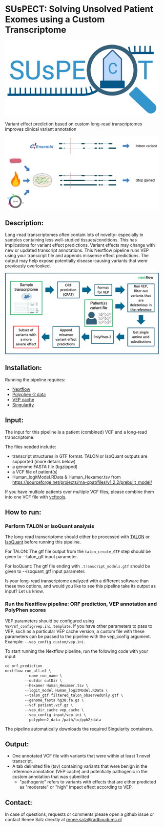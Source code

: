 # SUsPECT: Solving Unsolved Patient Exomes using a Custom Transcriptome
![logo](docs/LogoSUsPECT_whitebck.png)

Variant effect prediction based on custom long-read transcriptomes improves clinical variant annotation

![premise](docs/premise.png)

## Description:

 Long-read transcriptomes often contain lots of novelty- especially in samples containing less well-studied tissues/conditions. This has implications for variant effect predictions. Variant effects may change with new or updated transcript annotations. This Nextflow pipeline runs VEP using your transcript file and appends missense effect predictions. The output may help expose potentially disease-causing variants that were previously overlooked.

![vepcustom schematic](docs/pipeline.png)

## Installation:

Running the pipeline requires:
 - [Nextflow](https://www.nextflow.io)
 - [Polyphen-2 data](http://genetics.bwh.harvard.edu/pph2/dokuwiki/downloads)
 - [VEP cache](https://www.ensembl.org/info/docs/tools/vep/script/vep_cache.html)
 - [Singularity](https://sylabs.io/singularity/)

## Input:

The input for this pipeline is a patient (combined) VCF and a long-read transcriptome. 

The files needed include:
- transcript structures in GTF format. TALON or IsoQuant outputs are supported (more details below)
- a genome FASTA file (bgzipped)
- a VCF file of patient(s)
- Human_logitModel.RData & Human_Hexamer.tsv from https://sourceforge.net/projects/rna-cpat/files/v1.2.2/prebuilt_model/

If you have multiple patients over multiple VCF files, please combine them into one VCF file with [vcftools](https://vcftools.github.io/perl_module.html#vcf-merge).


## How to run:

### Perform TALON or IsoQuant analysis

The long-read transcriptome should either be processed with [TALON](https://github.com/mortazavilab/TALON) or [IsoQuant](https://github.com/ablab/IsoQuant) before running this pipeline. 

For TALON: The gtf file output from the ```talon_create_GTF``` step should be given to --talon_gtf input parameter.

For IsoQuant: The gtf file ending with ```.transcript_models.gtf``` should be given to --isoquant_gtf input parameter.

Is your long-read transcriptome analyzed with a different software than these two options, and would you like to see this pipeline take its output as input? Let us know.

### Run the Nextflow pipeline: ORF prediction, VEP annotation and PolyPhen scores

VEP parameters should be configured using `VEP/nf_config/vep.ini.template`. If you have other parameters to pass to VEP, such as a particular VEP cache version, a custom file with these parameters can be passed to the pipeline with the vep_config argument. Example: `--vep_config custom/vep.ini`.

To start running the Nextflow pipeline, run the following code with your input:

```
cd orf_prediction
nextflow run_all.nf \
         --name run_name \
         --outdir outDir \
         --hexamer Human_Hexamer.tsv \
         --logit_model Human_logitModel.RData \
         --talon_gtf filtered_talon_observedOnly.gtf \
         --genome_fasta hg38.fa.gz \
         --vcf patient.vcf.gz \
         --vep_dir_cache vep_cache \
         --vep_config input/vep.ini \
         --polyphen2_data /path/to/pph2/data
```

The pipeline automatically downloads the required Singularity containers.

## Output:

- One annotated VCF file with variants that were within at least 1 novel transcript.
- A tab delimited file (tsv) containing variants that were benign in the reference annotation (VEP cache) and potentially pathogenic in the custom annotation that was submitted
    - "pathogenic" refers to variants with effects that are either predicted as "moderate" or "high" impact effect according to VEP.

## Contact:

In case of questions, requests or comments please open a github issue or contact Renee Salz directly at renee.salz@radboudumc.nl
